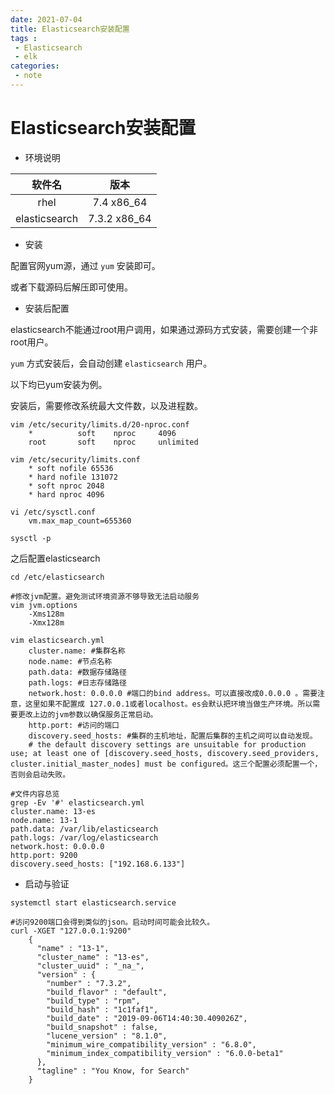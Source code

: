 ```yaml
---
date: 2021-07-04
title: Elasticsearch安装配置
tags :
 - Elasticsearch
 - elk
categories:
 - note
---
```

# Elasticsearch安装配置

* 环境说明

|软件名|版本|
|:-:|:-:|
|rhel|7.4 x86_64|
|elasticsearch|7.3.2 x86_64|

* 安装

配置官网yum源，通过 `yum` 安装即可。

或者下载源码后解压即可使用。

* 安装后配置

elasticsearch不能通过root用户调用，如果通过源码方式安装，需要创建一个非root用户。

`yum` 方式安装后，会自动创建 `elasticsearch` 用户。

以下均已yum安装为例。

安装后，需要修改系统最大文件数，以及进程数。

```shell
vim /etc/security/limits.d/20-nproc.conf 
	*          soft    nproc     4096
	root       soft    nproc     unlimited

vim /etc/security/limits.conf
	* soft nofile 65536
	* hard nofile 131072
	* soft nproc 2048
	* hard nproc 4096

vi /etc/sysctl.conf
	vm.max_map_count=655360

sysctl -p
```

之后配置elasticsearch

```shell
cd /etc/elasticsearch

#修改jvm配置。避免测试环境资源不够导致无法启动服务
vim jvm.options
	-Xms128m
	-Xmx128m

vim elasticsearch.yml 
	cluster.name: #集群名称
	node.name: #节点名称
	path.data: #数据存储路径
	path.logs: #日志存储路径
	network.host: 0.0.0.0 #端口的bind address。可以直接改成0.0.0.0 。需要注意，这里如果不配置成	127.0.0.1或者localhost。es会默认把环境当做生产环境。所以需要更改上边的jvm参数以确保服务正常启动。
	http.port: #访问的端口
	discovery.seed_hosts: #集群的主机地址，配置后集群的主机之间可以自动发现。
	# the default discovery settings are unsuitable for production use; at least one of [discovery.seed_hosts, discovery.seed_providers, cluster.initial_master_nodes] must be configured。这三个配置必须配置一个，否则会启动失败。

#文件内容总览
grep -Ev '#' elasticsearch.yml 
cluster.name: 13-es
node.name: 13-1
path.data: /var/lib/elasticsearch
path.logs: /var/log/elasticsearch
network.host: 0.0.0.0
http.port: 9200
discovery.seed_hosts: ["192.168.6.133"]
```

* 启动与验证

```shell
systemctl start elasticsearch.service

#访问9200端口会得到类似的json。启动时间可能会比较久。
curl -XGET "127.0.0.1:9200"
    {
      "name" : "13-1",
      "cluster_name" : "13-es",
      "cluster_uuid" : "_na_",
      "version" : {
        "number" : "7.3.2",
        "build_flavor" : "default",
        "build_type" : "rpm",
        "build_hash" : "1c1faf1",
        "build_date" : "2019-09-06T14:40:30.409026Z",
        "build_snapshot" : false,
        "lucene_version" : "8.1.0",
        "minimum_wire_compatibility_version" : "6.8.0",
        "minimum_index_compatibility_version" : "6.0.0-beta1"
      },
      "tagline" : "You Know, for Search"
    }
```

